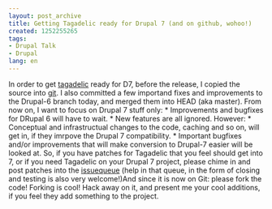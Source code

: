 ```yaml
---
layout: post_archive
title: Getting Tagadelic ready for Drupal 7 (and on github, wohoo!)
created: 1252255265
tags:
- Drupal Talk
- Drupal
lang: en
---
```

In order to get [tagadelic](http://drupal.org/project/tagadelic) ready for D7, before the release, I copied the source into [git](http://github.com/berkes/tagadelic). I also committed a few importand fixes and improvements to the Drupal-6 branch today, and merged them into HEAD (aka master). From now on, I want to focus on Drupal 7 stuff only:  * Improvements and bugfixes for DRupal 6 will have to wait.  * New features are all ignored. However: * Conceptual and infrastructual changes to the code, caching and so on, will get in, if they imrpove the Drupal 7 compatibility.  * Important bugfixes and/or improvements that will make conversion to Drupal-7 easier will be looked at. So, if you have patches for Tagadelic that you feel should get into 7, or if you need Tagadelic on your Drupal 7 project, please chime in and post patches into the [issuequeue](http://drupal.org/project/issues/tagadelic?categories=All) (help in that queue, in the form of closing and testing is also very welcome!)And since it is now on Git: please fork the code! Forking is cool! Hack away on it, and present me your cool additions, if you feel they add something to the project.
